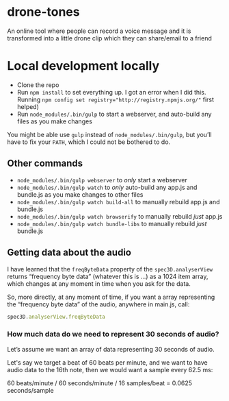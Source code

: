 # drone-tones
An online tool where people can record a voice message and it is transformed into a little drone clip which they can share/email to a friend

# Local development locally

* Clone the repo
* Run `npm install` to set everything up. I got an error when I did this. Running `npm config set registry="http://registry.npmjs.org/"` first helped)
* Run `node_modules/.bin/gulp` to start a webserver, and auto-build any files as you make changes

You might be able use `gulp` instead of `node_modules/.bin/gulp`, but you’ll have to fix your `PATH`, which I could not be bothered to do.

## Other commands

* `node_modules/.bin/gulp webserver` to _only_ start a webserver
* `node_modules/.bin/gulp watch` to _only_ auto-build any app.js and bundle.js as you make changes to other files
* `node_modules/.bin/gulp watch build-all` to manually rebuild app.js and bundle.js
* `node_modules/.bin/gulp watch browserify` to manually rebuild _just_ app.js
* `node_modules/.bin/gulp watch bundle-libs` to manually rebuild _just_ bundle.js

## Getting data about the audio

I have learned that the `freqByteData` property of the `spec3D.analyserView`
returns “frequency byte data” (whatever this is ...) as a 1024 item array,
which changes at any moment in time when you ask for the data.

So, more directly, at any moment of time, if you want a array representing
the “frequency byte data” of the audio, anywhere in main.js, call:

```javascript
spec3D.analyserView.freqByteData
```

### How much data do we need to represent 30 seconds of audio?

Let’s assume we want an array of data representing 30 seconds of audio.

Let's say we target a beat of 60 beats per minute,
and we want to have audio data to the 16th note,
then we would want a sample every 62.5 ms:

60 beats/minute / 60 seconds/minute / 16 samples/beat = 0.0625 seconds/sample
